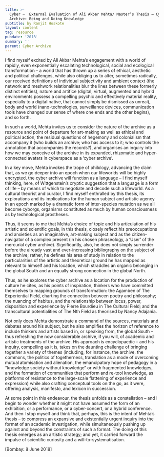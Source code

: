 ```yaml
---
title: >-
  Cyber ~  External Evaluation of Ali Akbar Mehta/ Master’s Thesis – Cyber
  Archive: Being and Doing Knowledge
subtitle: by Ranjit Hoskote
layout: content
tag: resource
pubdate: '2018'
summary: ''
parent: Cyber Archive
---
```

I find myself excited by Ali Akbar Mehta’s engagement with a world of rapidly, even exponentially escalating technological, social and ecological transformation – a world that has thrown up a series of ethical, aesthetic and political challenges, while also obliging us to alter, sometimes radically, our received definitions of individual subjectivity and ambient context (the network and meshwork relationalities blur the lines between these formerly distinct entities), nature and artifice (digital, virtual, augmented and hybrid environments possess a compelling psychic and effectively material reality, especially to a digital native, that cannot simply be dismissed as unreal), body and world (nano-technologies, surveillance devices, communication tools have changed our sense of where one ends and the other begins), and so forth.

In such a world, Mehta invites us to consider the nature of the archive as a resource and point of departure for art-making as well as ethical and political action; the residual questions of hegemony and colonialism that accompany it (who builds an archive; who has access to it; who controls the annotation that accompanies the records?), and organises an inquiry into how we may conceive of the archive in its expanded, rhizomatic and hyper-connected avatars in cyberspace as a ‘cyber archive’.

In a key move, Mehta invokes the trope of philology, advancing the claim that, as we go deeper into an epoch when our lifeworlds will be highly encrypted, the cyber archive will function as a language – I find myself thinking, here, of Wittgenstein’s cryptic suggestion that a language is a form of life – by means of which to negotiate and decode such a lifeworld. As a cultural theorist and curator, I find myself enthralled by this thesis, its explorations and its implications for the human subject and artistic agency in an epoch marked by a dramatic form of inter-species mutation as we all become cyborgs, organisms constituted as much by human consciousness as by technological prostheses.

Thus, it seems to me that Mehta’s choice of topic and his articulation of his artistic and scientific goals, in this thesis, closely reflect his preoccupations and anxieties as an imaginative, art-making subject and as the citizen-navigator of a complex present (in his chosen phraseology, a ‘User’ of the mercurial cyber archive). Significantly, also, he does not simply surrender before the already vast and ever-increasing bibliography on the subject of the archive; rather, he defines his area of study in relation to the particularities of the artistic and theoretical ground he has mapped as relevant to himself and his location, which straddles an organic belonging in the global South and an equally strong connection in the global North.

Thus, as he explores the cyber archive as a location for the production of culture he cites, as his points of inspiration, thinkers who have committed themselves to mapping grounds of transformation: the Agamben of The Experiential Field, charting the connection between poetry and philosophy; the nuancing of habitus, and the relationship between locus, power, disposition and experience by Pierre Bourdieu in The Cultural Field; and the transcultural potentialities of The Nth Field as theorised by Nancy Adajania.

Not only does Mehta demonstrate a command of the sources, materials and debates around his subject, but he also amplifies the horizon of reference to include thinkers and artists based in, or speaking from, the global South – thus refreshing the now considerable archive, if you will, of academic and artistic treatments of the archive. His approach is encyclopaedic – and his inquiry, compelling as it is, takes on the daunting challenge of bringing together a variety of themes (including, for instance, the archive, the commons, the politics of togetherness, translation as a mode of overcoming mutual atomisation and alienation, the emancipatory hope of pedagogy in a “knowledge society without knowledge” or with fragmented knowledges, and the formation of communities that perform and re-tool knowledge, as platforms of resistance to the large-scale flattening of experience and expression) while also crafting conceptual tools on the go, as it were, offering analysis, manifesto, and lexicon in succession.

At some point in this endeavour, the thesis unfolds as a constellation – and I begin to wonder whether it might not have assumed the form of an exhibition, or a performance, or a cyber-concert, or a hybrid conference. And then I stop myself and think that, perhaps, this is the intent of Mehta’s thesis – to compress an expansive and existentially urgent inquiry into the format of an academic investigation, while simultaneously pushing up against and beyond the constraints of such a format. The doing of this thesis emerges as an artistic strategy; and yet, it carried forward the impulse of scientific curiosity and a will-to-systematisation.

\[Bombay: 8 June 2018]
